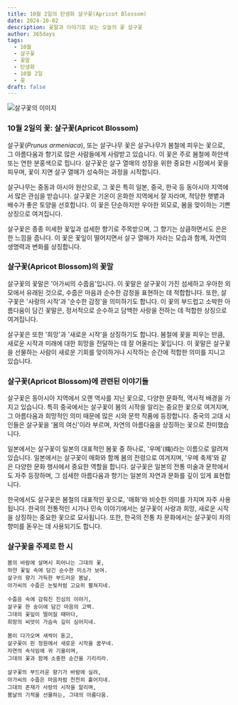 ```yaml
---
title: 10월 2일의 탄생화 살구꽃(Apricot Blossom)
date: 2024-10-02
description: 꽃말과 이야기로 보는 오늘의 꽃 살구꽃
author: 365days
tags:
  - 10월
  - 살구꽃
  - 꽃말
  - 탄생화
  - 10월 2일
  - 꽃
draft: false
---
```



![살구꽃의 이미지](https://cdn.pixabay.com/photo/2018/02/20/16/15/flowers-3168025_1280.jpg#center)


### 10월 2일의 꽃: 살구꽃(Apricot Blossom)

살구꽃(*Prunus armeniaca*), 또는 살구나무 꽃은 살구나무가 봄철에 피우는 꽃으로, 그 아름다움과 향기로 많은 사람들에게 사랑받고 있습니다. 이 꽃은 주로 봄철에 하얀색 또는 연한 분홍색으로 핍니다. 살구꽃은 살구 열매의 성장을 위한 중요한 시점에서 꽃을 피우며, 꽃이 지면 살구 열매가 성숙하는 과정을 시작합니다.

살구나무는 중동과 아시아 원산으로, 그 꽃은 특히 일본, 중국, 한국 등 동아시아 지역에서 많은 관심을 받습니다. 살구꽃은 기온이 온화한 지역에서 잘 자라며, 적당한 햇볕과 배수가 좋은 토양을 선호합니다. 이 꽃은 단순하지만 우아한 외모로, 봄을 맞이하는 기쁜 상징으로 여겨집니다.

살구꽃은 종종 미세한 꽃잎과 섬세한 향기로 주목받으며, 그 향기는 상큼하면서도 은은한 느낌을 줍니다. 이 꽃은 꽃잎이 떨어지면서 살구 열매가 자라는 모습과 함께, 자연의 생명력과 변화를 상징합니다.

### 살구꽃(Apricot Blossom)의 꽃말

살구꽃의 꽃말은 '아가씨의 수줍음'입니다. 이 꽃말은 살구꽃이 가진 섬세하고 우아한 외모에서 유래된 것으로, 수줍은 마음과 순수한 감정을 표현하는 데 적합합니다. 또한, 살구꽃은 '사랑의 시작'과 '순수한 감정'을 의미하기도 합니다. 이 꽃의 부드럽고 소박한 아름다움이 담긴 꽃말은, 정서적으로 순수하고 담백한 사랑을 전하는 데 적합한 상징으로 여겨집니다.

살구꽃은 또한 '희망'과 '새로운 시작'을 상징하기도 합니다. 봄철에 꽃을 피우는 만큼, 새로운 시작과 미래에 대한 희망을 전달하는 데 잘 어울리는 꽃입니다. 이 꽃말은 살구꽃을 선물하는 사람이 새로운 기회를 맞이하거나 시작하는 순간에 적합한 의미를 지니고 있습니다.

### 살구꽃(Apricot Blossom)에 관련된 이야기들

살구꽃은 동아시아 지역에서 오랜 역사를 지닌 꽃으로, 다양한 문화적, 역사적 배경을 가지고 있습니다. 특히 중국에서는 살구꽃이 봄의 시작을 알리는 중요한 꽃으로 여겨지며, 그 아름다움과 희망적인 의미 때문에 많은 시와 문학 작품에 등장합니다. 중국의 고대 시인들은 살구꽃을 '봄의 여신'이라 부르며, 자연의 아름다움을 상징하는 꽃으로 찬미했습니다.

일본에서는 살구꽃이 일본의 대표적인 봄꽃 중 하나로, '우메'(梅)라는 이름으로 알려져 있습니다. 일본에서는 살구꽃이 매화와 함께 봄의 전령으로 여겨지며, '우메 축제'와 같은 다양한 문화 행사에서 중요한 역할을 합니다. 살구꽃은 일본의 전통 미술과 문학에서도 자주 등장하며, 그 섬세한 아름다움과 향기는 일본의 자연과 문화를 깊이 있게 표현합니다.

한국에서도 살구꽃은 봄철의 대표적인 꽃으로, '매화'와 비슷한 의미를 가지며 자주 사용됩니다. 한국의 전통적인 시가나 민속 이야기에서는 살구꽃이 사랑과 희망, 새로운 시작을 상징하는 중요한 꽃으로 묘사됩니다. 또한, 한국의 전통 차 문화에서는 살구꽃이 차의 향미를 돋우는 데 사용되기도 합니다.

### 살구꽃을 주제로 한 시

	봄의 바람에 살며시 피어나는 그대의 꽃,
	하얀 꽃잎 속에 담긴 순수한 미소가 보여.
	살구의 향기 가득한 부드러운 봄날,
	아가씨의 수줍은 눈빛처럼 고요히 펼쳐지네.
	
	수줍음 속에 감춰진 진심의 이야기,
	살구꽃 한 송이에 담긴 마음의 고백.
	그대의 꽃잎이 떨어질 때마다,
	희망의 씨앗이 가슴속 깊이 심어지네.
	
	봄이 다가오며 새싹이 돋고,
	살구꽃이 핀 정원에서 새로운 시작을 꿈꾸네.
	자연의 속삭임에 귀 기울이며,
	그대의 꽃과 함께 소중한 순간을 기리리라.
	
	살구꽃의 부드러운 향기가 바람에 실려,
	아가씨의 수줍은 마음처럼 천천히 흩어지네.
	그대의 존재가 사랑의 시작을 알리며,
	봄날의 기적을 선물하는, 그대의 아름다움.